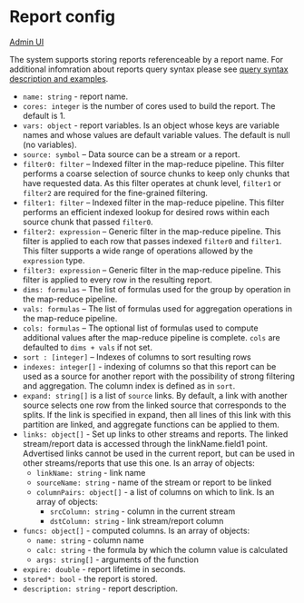 # Report config

[Admin UI](/admin#/dataset/reports)

The system supports storing reports referenceable by a report name.
For additional infomration about reports query syntax please see [query syntax description and examples](/pages/docs/graphql/).


* `name: string` - report name.
* `cores: integer` is the number of cores used to build the report. The default is 1.
* `vars: object` - report variables. Is an object whose keys are variable names and whose values are default variable values. The default is null (no variables).
* `source: symbol` – Data source can be a stream or a report.
* `filter0: filter` – Indexed filter in the map-reduce pipeline.
  This filter performs a coarse selection of source chunks to keep only chunks that have requested data.
  As this filter operates at chunk level, `filter1` or `filter2` are required for the fine-grained filtering.
* `filter1: filter` – Indexed filter in the map-reduce pipeline.
  This filter performs an efficient indexed lookup for desired rows within each source chunk that passed `filter0`.
* `filter2: expression` – Generic filter in the map-reduce pipeline.
  This filter is applied to each row that passes indexed `filter0` and `filter1`.
  This filter supports a wide range of operations allowed by the `expression` type.
* `filter3: expression` – Generic filter in the map-reduce pipeline.
  This filter is applied to every row in the resulting report.
* `dims: formulas` – The list of formulas used for the group by operation in the map-reduce pipeline.
* `vals: formulas` – The list of formulas used for aggregation operations in the map-reduce pipeline.
* `cols: formulas` – The optional list of formulas used to compute additional values after the map-reduce pipeline is complete. `cols` are defaulted to `dims + vals` if not set.
* `sort : [integer]` – Indexes of columns to sort resulting rows
* `indexes: integer[]` - indexing of columns so that this report can be used as a source for another report with the possibility of strong filtering and aggregation. The column index is defined as in `sort`.
* `expand: string[]` is a list of `source` links. By default, a link with another source selects one row from the linked source that corresponds to the splits. If the link is specified in expand, then all lines of this link with this partition are linked, and aggregate functions can be applied to them.
* `links: object[]` - Set up links to other streams and reports. The linked stream/report data is accessed through the linkName.field1 point. Advertised links cannot be used in the current report, but can be used in other streams/reports that use this one. Is an array of objects:
  - `linkName: string` - link name
  - `sourceName: string` - name of the stream or report to be linked
  - `columnPairs: object[]` - a list of columns on which to link. Is an array of objects:
    - `srcColumn: string` - column in the current stream
    - `dstColumn: string` - link stream/report column
* `funcs: object[]` - computed columns. Is an array of objects:
  - `name: string` - column name
  - `calc: string` - the formula by which the column value is calculated
  - `args: string[]` - arguments of the function
* `expire: double` - report lifetime in seconds.
* `stored*: bool` - the report is stored.
* `description: string` - report description.

<style>
.my-dark-theme .my-content {
    color: var(--light)
}
.my-dark-theme .my-content h1,
.my-dark-theme .my-content h2,
.my-dark-theme .my-content h3,
.my-dark-theme .my-content h4,
.my-dark-theme .my-content h5 {
    color: white;
}
.my-content b,i,em {
    color: rgb(88,167,202);
}
code { white-space: pre; }
</style>
